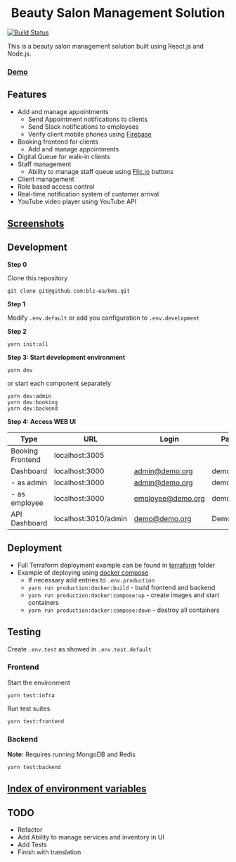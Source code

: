 <h1 align=center>Beauty Salon Management Solution</h1>

[![Build Status](https://drone.bs.devset.app/api/badges/blz-ea/bms/status.svg)](https://drone.bs.devset.app/blz-ea/bms)

This is a beauty salon management solution built using React.js and Node.js.

### [Demo](https://book.bms.devset.app/) ###

## Features ##

- Add and manage appointments
  - Send Appointment notifications to clients
  - Send Slack notifications to employees
  - Verify client mobile phones using [Firebase](https://firebase.google.com/docs/auth/android/phone-auth)
- Booking frontend for clients
  - Add and manage appointments
- Digital Queue for walk-in clients
- Staff management
  - Ability to manage staff queue using [Flic.io](https://flic.io) buttons
- Client management
- Role based access control
- Real-time notification system of customer arrival
- YouTube video player using YouTube API

## [Screenshots](https://devset.app/project-bms-media-redirect) ##

## Development ##

**Step 0**

Clone this repository
```
git clone git@github.com:blz-ea/bms.git
```

**Step 1**

Modify `.env.default` or add you configuration to `.env.development`

**Step 2**

```cli
yarn init:all
```

**Step 3: Start development environment**

```cli
yarn dev
```

or start each component separately

```cli
yarn dev:admin
yarn dev:booking
yarn dev:backend
```

**Step 4: Access WEB UI**

|    Type            | URL                  | Login          | Password    |
|--------------------|----------------------|----------------|-------------|
| Booking Frontend   | localhost:3005       |                |             |
| Dashboard          | localhost:3000       | admin@demo.org | demodemo    |
| - as admin         | localhost:3000       | admin@demo.org | demodemo    |
| - as employee      | localhost:3000       | employee@demo.org | demodemo    |
| API Dashboard      | localhost:3010/admin | demo@demo.org  | Demodemo123 |

## Deployment ##

- Full Terraform deployment example can be found in [terraform](./terraform) folder
- Example of deploying using [docker compose](./docker-compose.yml)
  - If necessary add entries to `.env.production`
  - `yarn run production:docker:build` - build frontend and backend
  - `yarn run production:docker:compose:up` - create images and start containers
  - `yarn run production:docker:compose:down` - destroy all containers

## Testing ##

Create `.env.test` as showed in `.env.test.default`

### Frontend ###

Start the environment
```cli
yarn test:infra
```

Run test suites
```
yarn test:frontend
```

### Backend

**Note:** Requires running MongoDB and Redis
 
```
yarn test:backend
```

## [Index of environment variables](./.env.default) ##

## TODO ##

- Refactor
- Add Ability to manage services and inventory in UI
- Add Tests
- Finish with translation
